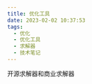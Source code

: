 ```yaml
---
title: 优化工具
date: 2023-02-02 10:37:53
tags: 
  - 优化
  - 优化工具
  - 求解器
  - 技术笔记
---
```


开源求解器和商业求解器

